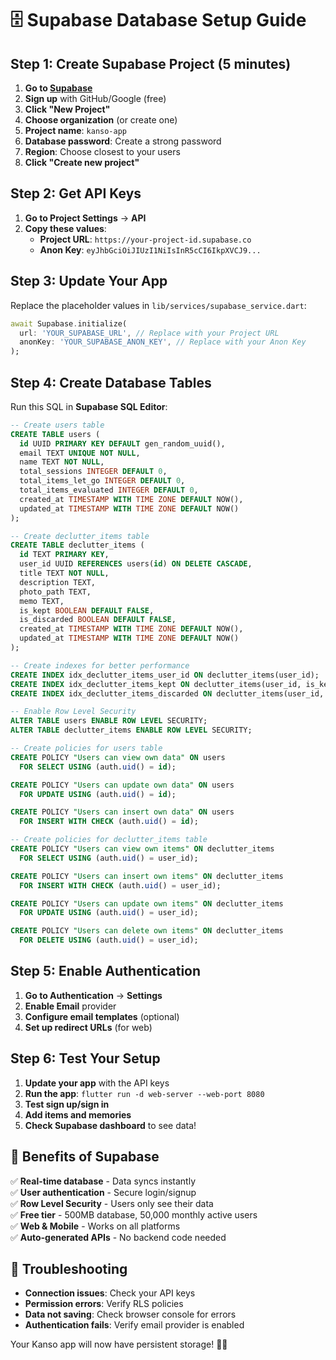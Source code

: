 # 🗄️ Supabase Database Setup Guide

## **Step 1: Create Supabase Project (5 minutes)**

1. **Go to [Supabase](https://supabase.com)**
2. **Sign up** with GitHub/Google (free)
3. **Click "New Project"**
4. **Choose organization** (or create one)
5. **Project name**: `kanso-app`
6. **Database password**: Create a strong password
7. **Region**: Choose closest to your users
8. **Click "Create new project"**

## **Step 2: Get API Keys**

1. **Go to Project Settings** → **API**
2. **Copy these values**:
   - **Project URL**: `https://your-project-id.supabase.co`
   - **Anon Key**: `eyJhbGciOiJIUzI1NiIsInR5cCI6IkpXVCJ9...`

## **Step 3: Update Your App**

Replace the placeholder values in `lib/services/supabase_service.dart`:

```dart
await Supabase.initialize(
  url: 'YOUR_SUPABASE_URL', // Replace with your Project URL
  anonKey: 'YOUR_SUPABASE_ANON_KEY', // Replace with your Anon Key
);
```

## **Step 4: Create Database Tables**

Run this SQL in **Supabase SQL Editor**:

```sql
-- Create users table
CREATE TABLE users (
  id UUID PRIMARY KEY DEFAULT gen_random_uuid(),
  email TEXT UNIQUE NOT NULL,
  name TEXT NOT NULL,
  total_sessions INTEGER DEFAULT 0,
  total_items_let_go INTEGER DEFAULT 0,
  total_items_evaluated INTEGER DEFAULT 0,
  created_at TIMESTAMP WITH TIME ZONE DEFAULT NOW(),
  updated_at TIMESTAMP WITH TIME ZONE DEFAULT NOW()
);

-- Create declutter_items table
CREATE TABLE declutter_items (
  id TEXT PRIMARY KEY,
  user_id UUID REFERENCES users(id) ON DELETE CASCADE,
  title TEXT NOT NULL,
  description TEXT,
  photo_path TEXT,
  memo TEXT,
  is_kept BOOLEAN DEFAULT FALSE,
  is_discarded BOOLEAN DEFAULT FALSE,
  created_at TIMESTAMP WITH TIME ZONE DEFAULT NOW(),
  updated_at TIMESTAMP WITH TIME ZONE DEFAULT NOW()
);

-- Create indexes for better performance
CREATE INDEX idx_declutter_items_user_id ON declutter_items(user_id);
CREATE INDEX idx_declutter_items_kept ON declutter_items(user_id, is_kept);
CREATE INDEX idx_declutter_items_discarded ON declutter_items(user_id, is_discarded);

-- Enable Row Level Security
ALTER TABLE users ENABLE ROW LEVEL SECURITY;
ALTER TABLE declutter_items ENABLE ROW LEVEL SECURITY;

-- Create policies for users table
CREATE POLICY "Users can view own data" ON users
  FOR SELECT USING (auth.uid() = id);

CREATE POLICY "Users can update own data" ON users
  FOR UPDATE USING (auth.uid() = id);

CREATE POLICY "Users can insert own data" ON users
  FOR INSERT WITH CHECK (auth.uid() = id);

-- Create policies for declutter_items table
CREATE POLICY "Users can view own items" ON declutter_items
  FOR SELECT USING (auth.uid() = user_id);

CREATE POLICY "Users can insert own items" ON declutter_items
  FOR INSERT WITH CHECK (auth.uid() = user_id);

CREATE POLICY "Users can update own items" ON declutter_items
  FOR UPDATE USING (auth.uid() = user_id);

CREATE POLICY "Users can delete own items" ON declutter_items
  FOR DELETE USING (auth.uid() = user_id);
```

## **Step 5: Enable Authentication**

1. **Go to Authentication** → **Settings**
2. **Enable Email** provider
3. **Configure email templates** (optional)
4. **Set up redirect URLs** (for web)

## **Step 6: Test Your Setup**

1. **Update your app** with the API keys
2. **Run the app**: `flutter run -d web-server --web-port 8080`
3. **Test sign up/sign in**
4. **Add items and memories**
5. **Check Supabase dashboard** to see data!

## **🎉 Benefits of Supabase**

✅ **Real-time database** - Data syncs instantly  
✅ **User authentication** - Secure login/signup  
✅ **Row Level Security** - Users only see their data  
✅ **Free tier** - 500MB database, 50,000 monthly active users  
✅ **Web & Mobile** - Works on all platforms  
✅ **Auto-generated APIs** - No backend code needed  

## **🔧 Troubleshooting**

- **Connection issues**: Check your API keys
- **Permission errors**: Verify RLS policies
- **Data not saving**: Check browser console for errors
- **Authentication fails**: Verify email provider is enabled

Your Kanso app will now have persistent storage! 🌊✨
